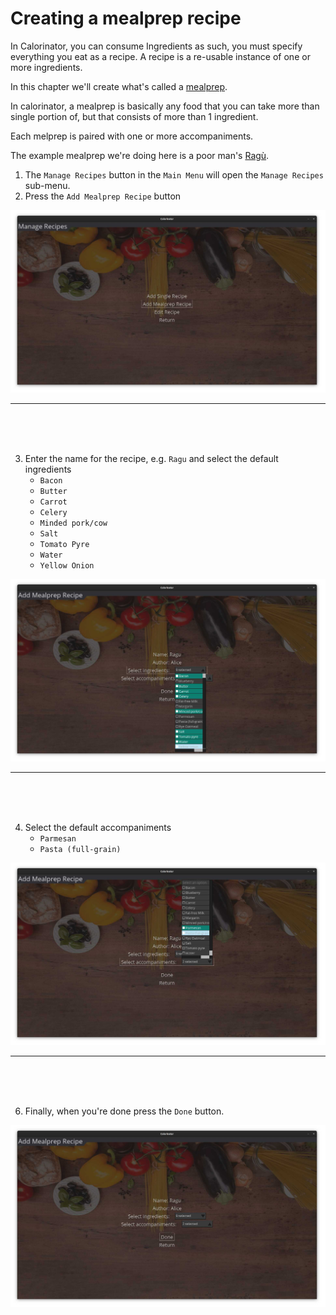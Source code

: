 # Creating a mealprep recipe

In Calorinator, you can consume Ingredients as such, you must specify everything you eat as a recipe.
A recipe is a re-usable instance of one or more ingredients.

In this chapter we'll create what's called a [mealprep](https://en.wikipedia.org/wiki/Meal_preparation).

In calorinator, a mealprep is basically any food that you can take more than single portion of, but that consists of 
more than 1 ingredient.

Each melprep is paired with one or more accompaniments.

The example mealprep we're doing here is a poor man's [Ragù](https://en.wikipedia.org/wiki/Rag%C3%B9). 

1. The `Manage Recipes` button in the `Main Menu` will open the `Manage Recipes` sub-menu.
2. Press the `Add Mealprep Recipe` button

![](https://raw.githubusercontent.com/MarkusOttela/ot-harjoitustyo/master/Documentation/Manual/Screenshots/5_mealprep_recipe/0.jpg)

---
<br><br><br>


3. Enter the name for the recipe, e.g. `Ragu` and select the default ingredients
   * `Bacon` 
   * `Butter` 
   * `Carrot` 
   * `Celery` 
   * `Minded pork/cow` 
   * `Salt` 
   * `Tomato Pyre` 
   * `Water` 
   * `Yellow Onion` 


![](https://raw.githubusercontent.com/MarkusOttela/ot-harjoitustyo/master/Documentation/Manual/Screenshots/5_mealprep_recipe/2.jpg)

---
<br><br><br>

4. Select the default accompaniments
   * `Parmesan` 
   * `Pasta (full-grain)` 

![](https://raw.githubusercontent.com/MarkusOttela/ot-harjoitustyo/master/Documentation/Manual/Screenshots/5_mealprep_recipe/3.jpg)

---
<br><br><br>


6. Finally, when you're done press the `Done` button.

![](https://raw.githubusercontent.com/MarkusOttela/ot-harjoitustyo/master/Documentation/Manual/Screenshots/5_mealprep_recipe/4.jpg)
